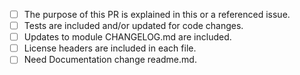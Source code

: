 <!--
Thank you for contributing to the Blobfuse2.
Please verify the following before submitting your PR, thank you!
-->

- [ ] The purpose of this PR is explained in this or a referenced issue.
- [ ] Tests are included and/or updated for code changes.
- [ ] Updates to module CHANGELOG.md are included.
- [ ] License headers are included in each file.
- [ ] Need Documentation change readme.md.
